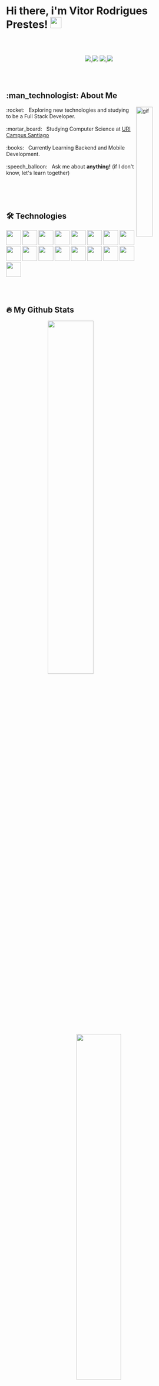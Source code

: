 # Hi there, i'm Vitor Rodrigues Prestes! <img src="https://raw.githubusercontent.com/MartinHeinz/MartinHeinz/master/wave.gif" width="30px">

<br></br>
<p align="center" width=100%>
 <a href="https://www.linkedin.com/in/prestesvitor"/>
  <img src="https://img.shields.io/badge/-Vitor%20Prestes-dd0606?style=for-the-badge&logo=Linkedin&logoColor=white&color=blue&link=https://linkedin.com/in/prestesvitor/"/>
 </a>
  <img src="https://img.shields.io/badge/-@vitorprestez_-dd0606?&style=for-the-badge&logo=instagram&logoColor=white&color=blueviolet&link=https://instagram.com/vitorprestez"/>
 <a href="mailto:vitorprestes2008@gmail.com">
  <img src="https://img.shields.io/badge/-vitorprestes2008@gmail.com-dd0606?style=for-the-badge&logo=Gmail&logoColor=white"/>
 </a>
 <a href="https://www.facebook.com/vitorprestez/"/>
  <img src="https://img.shields.io/badge/-Vitor%20Prestes-dd0606?style=for-the-badge&logo=Facebook&logoColor=white&color=blue&link=https://www.facebook.com/vitorprestez/"/>
 </a>
</p>
<br></br>

<p>
 <h2>:man_technologist: About Me </h2>
 <img width=30% src="https://raw.githubusercontent.com/gist/patevs/b007a0e98fb216438d4cbf559fac4166/raw/88f20c9d749d756be63f22b09f3c4ac570bc5101/programming.gif" width="350px" min-width="350px" max-width="350px" align="right" alt="gif"> 
  :rocket: &nbsp; Exploring new technologies and studying to be a Full Stack Developer.<br></br>
  :mortar_board:	 &nbsp; Studying Computer Science at <a href='http://www1.urisantiago.br/'>URI Campus Santiago</a><br></br>
  :books: &nbsp; Currently Learning Backend and Mobile Development.<br></br>
  :speech_balloon: &nbsp; Ask me about <b>anything!</b> (if I don't know, let's learn together)<br></br>
 </p>
 
<br></br>
## :hammer_and_wrench: Technologies
<div>
 <a href='https://www.javascript.com/'><img width=40px src="https://cdn.jsdelivr.net/gh/devicons/devicon/icons/javascript/javascript-plain.svg" /></a>
 <a href='https://www.typescriptlang.org/'><img width=40px src="https://cdn.jsdelivr.net/gh/devicons/devicon/icons/typescript/typescript-plain.svg"/></a>
 <a href='https://reactnative.dev/'><img width=40px src="https://cdn.jsdelivr.net/gh/devicons/devicon/icons/react/react-original-wordmark.svg" /></a>
 <a href='https://reactjs.org/'><img width=40px src="https://cdn.jsdelivr.net/gh/devicons/devicon/icons/react/react-original.svg" /></a>
 <a href='https://redux.js.org/'><img width=40px src="https://cdn.jsdelivr.net/gh/devicons/devicon/icons/redux/redux-original.svg" /></a>
 <a href='https://www.w3.org/html/'><img width=40px src="https://cdn.jsdelivr.net/gh/devicons/devicon/icons/html5/html5-plain-wordmark.svg" /></a>
 <a href='https://www.w3schools.com/css/'><img width=40px src="https://cdn.jsdelivr.net/gh/devicons/devicon/icons/css3/css3-plain-wordmark.svg" /></a>
 <a href='https://getbootstrap.com/'><img width=40px src="https://cdn.jsdelivr.net/gh/devicons/devicon/icons/bootstrap/bootstrap-plain-wordmark.svg" /></a>
 <a href='https://mui.com/pt/'><img width=40px src="https://cdn.jsdelivr.net/gh/devicons/devicon/icons/materialui/materialui-original.svg" /></a>
 <a href='https://sass-lang.com/'><img width=40px src="https://cdn.jsdelivr.net/gh/devicons/devicon/icons/sass/sass-original.svg" /></a>
 <a href='https://nodejs.org/en/'><img width=40px src="https://cdn.jsdelivr.net/gh/devicons/devicon/icons/nodejs/nodejs-original.svg" /></a>
 <a href='https://graphql.org/'><img width=40px src="https://cdn.jsdelivr.net/gh/devicons/devicon/icons/graphql/graphql-plain-wordmark.svg" /></a>
 <a href='https://jestjs.io/'><img width=40px src="https://cdn.jsdelivr.net/gh/devicons/devicon/icons/jest/jest-plain.svg" /></a>
 <a href='https://git-scm.com/'><img width=40px src="https://cdn.jsdelivr.net/gh/devicons/devicon/icons/git/git-plain-wordmark.svg" /></a>
 <a href='https://www.adobe.com/br/products/photoshop.html'><img width=40px src="https://cdn.jsdelivr.net/gh/devicons/devicon/icons/photoshop/photoshop-plain.svg" /></a>
 <a href='https://www.adobe.com/br/products/illustrator.html'><img width=40px src="https://cdn.jsdelivr.net/gh/devicons/devicon/icons/illustrator/illustrator-plain.svg" /></a>
 <a href='https://www.figma.com/'><img width=40px src="https://cdn.jsdelivr.net/gh/devicons/devicon/icons/figma/figma-original.svg" /></a>
 </div>
 
 <br></br>
  ## :fire: My Github Stats
 <p align='center'>
  <a href='https://github.com/vitorprestez'><img width=49.5% src='https://github-readme-stats.vercel.app/api?username=vitorprestez&theme=aura&show_icons=true&hide_border=true'/></a>
  <a href='https://github.com/vitorprestez'><img width=49% src='https://github-readme-stats.vercel.app/api/top-langs/?username=vitorprestez&layout=compact&theme=aura&hide_border=true'/></a>
</p>
